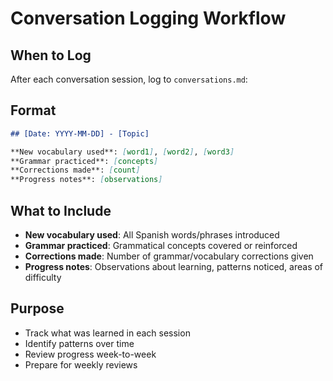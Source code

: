 # Conversation Logging Workflow

## When to Log

After each conversation session, log to `conversations.md`:

## Format

```markdown
## [Date: YYYY-MM-DD] - [Topic]

**New vocabulary used**: [word1], [word2], [word3]
**Grammar practiced**: [concepts]
**Corrections made**: [count]
**Progress notes**: [observations]
```

## What to Include

- **New vocabulary used**: All Spanish words/phrases introduced
- **Grammar practiced**: Grammatical concepts covered or reinforced
- **Corrections made**: Number of grammar/vocabulary corrections given
- **Progress notes**: Observations about learning, patterns noticed, areas of difficulty

## Purpose

- Track what was learned in each session
- Identify patterns over time
- Review progress week-to-week
- Prepare for weekly reviews
